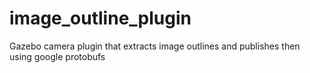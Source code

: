 # image_outline_plugin
Gazebo camera plugin that extracts image outlines and publishes then using google protobufs

